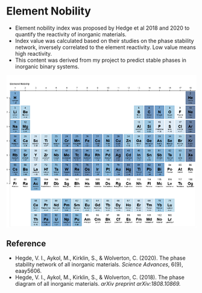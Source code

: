 # Element Nobility
- Element nobility index was proposed by Hedge et al 2018 and 2020 to quantify the reactivity of inorganic materials.   
- Index value was calculated based on their studies on the phase stability network, inversely correlated to the element reactivity. Low value means high reactivity.
- This content was derived from my project to predict stable phases in inorganic binary systems.

<img src="https://github.com/er1czz/element_nobility/blob/master/bokeh_plot.png?raw=true" align = "center" alt="drawing"> 

## Reference
- Hegde, V. I., Aykol, M., Kirklin, S., & Wolverton, C. (2020). The phase stability network of all inorganic materials. <em>Science Advances</em>, 6(9), eaay5606.
- Hegde, V. I., Aykol, M., Kirklin, S., & Wolverton, C. (2018). The phase diagram of all inorganic materials. <em>arXiv preprint arXiv:1808.10869.</em>
